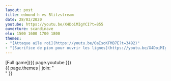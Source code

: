 ```yaml
---
layout: post
title: edmond-h vs Blitzstream
date: 28/03/2020
youtube: https://youtu.be/X4DoiMIgYCI?t=855
ouverture: scandinave
elo: 1500 1600 1700 1800
themes:
- "[Attaque aile roi](https://youtu.be/OaIsoKFMB7E?t=3492)"
- "[Sacrifice de pion pour ouvrir les lignes](https://youtu.be/X4DoiMIgYCI?t=1105)"
---
```


[Full game]({{ page.youtube }})  
{{ page.themes | join: " <br> " }}
